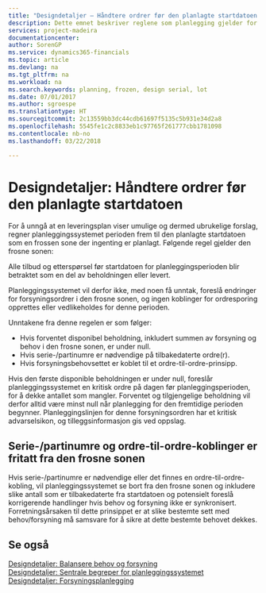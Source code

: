 ```yaml
---
title: "Designdetaljer – Håndtere ordrer før den planlagte startdatoen | Microsoft-dokumentasjon"
description: Dette emnet beskriver reglene som planlegging gjelder for bestillinger i den frosne sonen.
services: project-madeira
documentationcenter: 
author: SorenGP
ms.service: dynamics365-financials
ms.topic: article
ms.devlang: na
ms.tgt_pltfrm: na
ms.workload: na
ms.search.keywords: planning, frozen, design serial, lot
ms.date: 07/01/2017
ms.author: sgroespe
ms.translationtype: HT
ms.sourcegitcommit: 2c13559bb3dc44cdb61697f5135c5b931e34d2a8
ms.openlocfilehash: 5545fe1c2c8833eb1c97765f261777cbb1781098
ms.contentlocale: nb-no
ms.lasthandoff: 03/22/2018

---
```

# <a name="design-details-dealing-with-orders-before-the-planning-starting-date"></a>Designdetaljer: Håndtere ordrer før den planlagte startdatoen
For å unngå at en leveringsplan viser umulige og dermed ubrukelige forslag, regner planleggingssystemet perioden frem til den planlagte startdatoen som en frossen sone der ingenting er planlagt. Følgende regel gjelder den frosne sonen:  
  
Alle tilbud og etterspørsel før startdatoen for planleggingsperioden blir betraktet som en del av beholdningen eller levert.  
  
Planleggingssystemet vil derfor ikke, med noen få unntak, foreslå endringer for forsyningsordrer i den frosne sonen, og ingen koblinger for ordresporing opprettes eller vedlikeholdes for denne perioden.  
  
Unntakene fra denne regelen er som følger:  
  
* Hvis forventet disponibel beholdning, inkludert summen av forsyning og behov i den frosne sonen, er under null.  
* Hvis serie-/partinumre er nødvendige på tilbakedaterte ordre(r).  
* Hvis forsyningsbehovsettet er koblet til et ordre-til-ordre-prinsipp.  
  
Hvis den første disponible beholdningen er under null, foreslår planleggingssystemet en kritisk ordre på dagen før planleggingsperioden, for å dekke antallet som mangler. Forventet og tilgjengelige beholdning vil derfor alltid være minst null når planlegging for den fremtidige perioden begynner. Planleggingslinjen for denne forsyningsordren har et kritisk advarselsikon, og tilleggsinformasjon gis ved oppslag.  
  
## <a name="seriallot-numbers-and-order-to-order-links-are-exempt-from-the-frozen-zone"></a>Serie-/partinumre og ordre-til-ordre-koblinger er fritatt fra den frosne sonen  
Hvis serie-/partinumre er nødvendige eller det finnes en ordre-til-ordre-kobling, vil planleggingssystemet se bort fra den frosne sonen og inkludere slike antall som er tilbakedaterte fra startdatoen og potensielt foreslå korrigerende handlinger hvis behov og forsyning ikke er synkronisert. Forretningsårsaken til dette prinsippet er at slike bestemte sett med behov/forsyning må samsvare for å sikre at dette bestemte behovet dekkes.  
  
## <a name="see-also"></a>Se også  
[Designdetaljer: Balansere behov og forsyning](design-details-balancing-demand-and-supply.md)   
[Designdetaljer: Sentrale begreper for planleggingssystemet](design-details-central-concepts-of-the-planning-system.md)   
[Designdetaljer: Forsyningsplanlegging](design-details-supply-planning.md)
